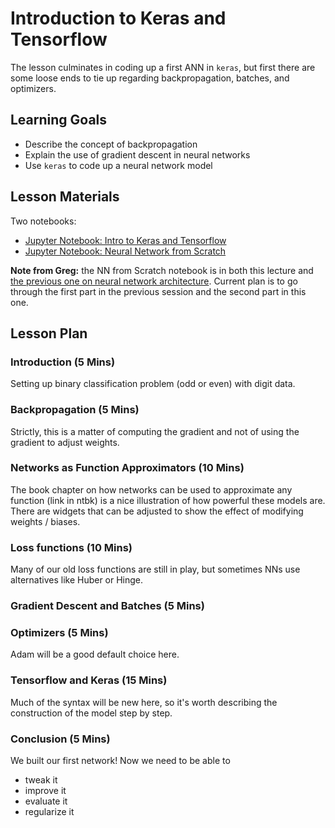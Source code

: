 # Introduction to Keras and Tensorflow

The lesson culminates in coding up a first ANN in `keras`, but first there are some loose ends to tie up regarding backpropagation, batches, and optimizers.

## Learning Goals

- Describe the concept of backpropagation
- Explain the use of gradient descent in neural networks
- Use `keras` to code up a neural network model

## Lesson Materials

Two notebooks:
- [Jupyter Notebook: Intro to Keras and Tensorflow](intro_to_keras_and_tf.ipynb)
- [Jupyter Notebook: Neural Network from Scratch](neural_network_from_scratch.ipynb)

**Note from Greg:** the NN from Scratch notebook is in both this lecture and [the previous one on neural network architecture](../NNArchitecture). Current plan is to go through the first part in the previous session and the second part in this one.

## Lesson Plan 

### Introduction (5 Mins)

Setting up binary classification problem (odd or even) with digit data.

### Backpropagation (5 Mins)

Strictly, this is a matter of computing the gradient and not of using the gradient to adjust weights.

### Networks as Function Approximators (10 Mins)

The book chapter on how networks can be used to approximate any function (link in ntbk) is a nice illustration of how powerful these models are. There are widgets that can be adjusted to show the effect of modifying weights / biases.

### Loss functions (10 Mins)

Many of our old loss functions are still in play, but sometimes NNs use alternatives like Huber or Hinge.

### Gradient Descent and Batches (5 Mins)

### Optimizers (5 Mins)

Adam will be a good default choice here.

### Tensorflow and Keras (15 Mins)

Much of the syntax will be new here, so it's worth describing the construction of the model step by step.

### Conclusion (5 Mins)

We built our first network! Now we need to be able to
- tweak it
- improve it
- evaluate it
- regularize it
